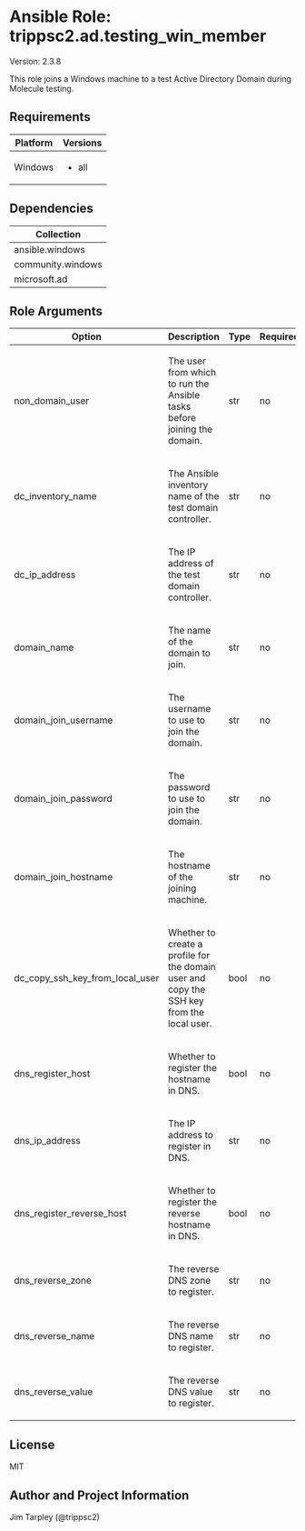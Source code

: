 <!-- BEGIN_ANSIBLE_DOCS -->

# Ansible Role: trippsc2.ad.testing_win_member
Version: 2.3.8

This role joins a Windows machine to a test Active Directory Domain during Molecule testing.

## Requirements

| Platform | Versions |
| -------- | -------- |
| Windows | <ul><li>all</li></ul> |

## Dependencies

| Collection |
| ---------- |
| ansible.windows |
| community.windows |
| microsoft.ad |

## Role Arguments
|Option|Description|Type|Required|Choices|Default|
|---|---|---|---|---|---|
| non_domain_user | <p>The user from which to run the Ansible tasks before joining the domain.</p> | str | no |  | vagrant |
| dc_inventory_name | <p>The Ansible inventory name of the test domain controller.</p> | str | no |  | dc |
| dc_ip_address | <p>The IP address of the test domain controller.</p> | str | no |  | {{ hostvars[dc_inventory_name].ansible_host }} |
| domain_name | <p>The name of the domain to join.</p> | str | no |  | test.loc |
| domain_join_username | <p>The username to use to join the domain.</p> | str | no |  | vagrant@{{ domain_name }} |
| domain_join_password | <p>The password to use to join the domain.</p> | str | no |  | vagrant |
| domain_join_hostname | <p>The hostname of the joining machine.</p> | str | no |  | {{ inventory_hostname }} |
| dc_copy_ssh_key_from_local_user | <p>Whether to create a profile for the domain user and copy the SSH key from the local user.</p> | bool | no |  | True |
| dns_register_host | <p>Whether to register the hostname in DNS.</p> | bool | no |  | True |
| dns_ip_address | <p>The IP address to register in DNS.</p> | str | no |  | {{ ansible_host }} |
| dns_register_reverse_host | <p>Whether to register the reverse hostname in DNS.</p> | bool | no |  | True |
| dns_reverse_zone | <p>The reverse DNS zone to register.</p> | str | no |  | {{ (dns_ip_address | split('.'))[2] }}.{{ (dns_ip_address | split('.'))[1] }}.{{ (dns_ip_address | split('.'))[0] }}.in-addr.arpa |
| dns_reverse_name | <p>The reverse DNS name to register.</p> | str | no |  | {{ (dns_ip_address | split('.'))[3] }} |
| dns_reverse_value | <p>The reverse DNS value to register.</p> | str | no |  | {{ inventory_hostname }}.{{ domain_name }} |


## License
MIT

## Author and Project Information
Jim Tarpley (@trippsc2)
<!-- END_ANSIBLE_DOCS -->
